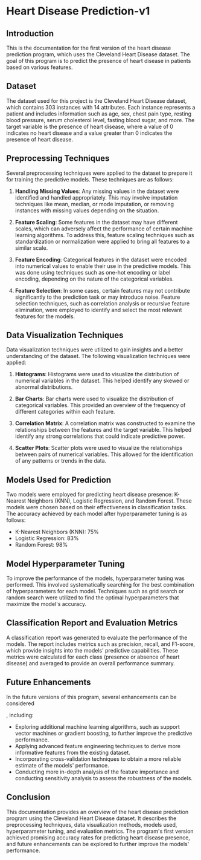 

# Heart Disease Prediction-v1

## Introduction
This is the documentation for the first version of the heart disease prediction program, which uses the Cleveland Heart Disease dataset. The goal of this program is to predict the presence of heart disease in patients based on various features.

## Dataset
The dataset used for this project is the Cleveland Heart Disease dataset, which contains 303 instances with 14 attributes. Each instance represents a patient and includes information such as age, sex, chest pain type, resting blood pressure, serum cholesterol level, fasting blood sugar, and more. The target variable is the presence of heart disease, where a value of 0 indicates no heart disease and a value greater than 0 indicates the presence of heart disease.

## Preprocessing Techniques
Several preprocessing techniques were applied to the dataset to prepare it for training the predictive models. These techniques are as follows:

1. **Handling Missing Values**: Any missing values in the dataset were identified and handled appropriately. This may involve imputation techniques like mean, median, or mode imputation, or removing instances with missing values depending on the situation.

2. **Feature Scaling**: Some features in the dataset may have different scales, which can adversely affect the performance of certain machine learning algorithms. To address this, feature scaling techniques such as standardization or normalization were applied to bring all features to a similar scale.

3. **Feature Encoding**: Categorical features in the dataset were encoded into numerical values to enable their use in the predictive models. This was done using techniques such as one-hot encoding or label encoding, depending on the nature of the categorical variables.

4. **Feature Selection**: In some cases, certain features may not contribute significantly to the prediction task or may introduce noise. Feature selection techniques, such as correlation analysis or recursive feature elimination, were employed to identify and select the most relevant features for the models.

## Data Visualization Techniques
Data visualization techniques were utilized to gain insights and a better understanding of the dataset. The following visualization techniques were applied:

1. **Histograms**: Histograms were used to visualize the distribution of numerical variables in the dataset. This helped identify any skewed or abnormal distributions.

2. **Bar Charts**: Bar charts were used to visualize the distribution of categorical variables. This provided an overview of the frequency of different categories within each feature.

3. **Correlation Matrix**: A correlation matrix was constructed to examine the relationships between the features and the target variable. This helped identify any strong correlations that could indicate predictive power.

4. **Scatter Plots**: Scatter plots were used to visualize the relationships between pairs of numerical variables. This allowed for the identification of any patterns or trends in the data.

## Models Used for Prediction
Two models were employed for predicting heart disease presence: K-Nearest Neighbors (KNN), Logistic Regression, and Random Forest. These models were chosen based on their effectiveness in classification tasks. The accuracy achieved by each model after hyperparameter tuning is as follows:

- K-Nearest Neighbors (KNN): 75%
- Logistic Regression: 83%
- Random Forest: 98%

## Model Hyperparameter Tuning
To improve the performance of the models, hyperparameter tuning was performed. This involved systematically searching for the best combination of hyperparameters for each model. Techniques such as grid search or random search were utilized to find the optimal hyperparameters that maximize the model's accuracy.

## Classification Report and Evaluation Metrics
A classification report was generated to evaluate the performance of the models. The report includes metrics such as precision, recall, and F1-score, which provide insights into the models' predictive capabilities. These metrics were calculated for each class (presence or absence of heart disease) and averaged to provide an overall performance summary.

## Future Enhancements
In the future versions of this program, several enhancements can be considered

, including:

- Exploring additional machine learning algorithms, such as support vector machines or gradient boosting, to further improve the predictive performance.
- Applying advanced feature engineering techniques to derive more informative features from the existing dataset.
- Incorporating cross-validation techniques to obtain a more reliable estimate of the models' performance.
- Conducting more in-depth analysis of the feature importance and conducting sensitivity analysis to assess the robustness of the models.

## Conclusion
This documentation provides an overview of the heart disease prediction program using the Cleveland Heart Disease dataset. It describes the preprocessing techniques, data visualization methods, models used, hyperparameter tuning, and evaluation metrics. The program's first version achieved promising accuracy rates for predicting heart disease presence, and future enhancements can be explored to further improve the models' performance.
